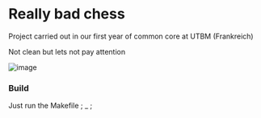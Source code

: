 # Really bad chess

Project carried out in our first year of common core at UTBM (Frankreich)

Not clean but lets not pay attention

![image](https://user-images.githubusercontent.com/85551152/174163284-5e04fc2c-3a72-44e2-8ec3-0622c8307a71.png)

### Build
Just run the Makefile ; _ ;